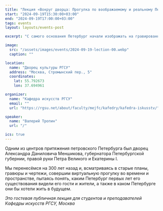 ```yaml
---
title: "Лекция «Вокруг дворца: Прогулка по воображаемому и реальному Петербургу эпохи князя Меншикова» в ДК РГСУ. 19 сентября 2024 г."
start: "2024-09-19T15:30:00+03:00"
end: "2024-09-19T17:00:00+03:00"
tags: events
layout: layouts/events-post

excerpt: "С самого основания Петербург начали изображать на гравированных картах, планах и панорамах. Часть из них с фотографической точностью фиксирует застройку и быт Петербурга первых лет его существования. Другая показывает нам город планируемый, ещё (а порой и никогда) не построенный."

image:
  src: "/assets/images/events/2024-09-19-lection-00.webp"
  caption: ""

location:
  name: "Дворец культуры РГСУ"
  address: "Москва, Стромынский пер., 5"
  coordinates:
    lat: 55.792673
    lon: 37.694961

organizer:
  name: "Кафедра искусств РГСУ"
  email: ""
  url: "https://rgsu.net/about/faculty/mejfc/kafedry/kafedra-iskusstv/"

speaker:
  name: "Валерий Тропин"
  url: "/"

ics: true
---
```


<p class="drop-cap">
Одним из центров притяжения петровского Петербурга был дворец Александра Даниловича Меншикова, губернатора Петербургской губернии, правой руки Петра Великого и Екатерины I.
</p>

Мы перенесёмся на 300 лет назад и, всматриваясь в старые планы, гравюры и чертежи, совершим виртуальную прогулку во времени и пространстве, пытаясь понять, каким Петербург первых лет его существования видели его гости и жители, а также в каком Петербурге они бы хотели жить в будущем.

_Это гостевая публичная лекция для студентов и преподавателей Кафедры искусств РГСУ, Москва_
